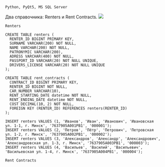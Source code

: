 `Python, PyQt5, MS SQL Server`

Два справочника: Renters и Rent Contracts.
![](https://github.com/vetasavitskaya/famcs-csab-lab-02-reference-books-module/blob/main/Rent%20Agency%20Database%20ER%20Diagram.png)

`Renters`
```
CREATE TABLE renters (
  RENTER_ID BIGINT PRIMARY KEY,
  SURNAME VARCHAR(200) NOT NULL,
  NAME VARCHAR(200) NOT NULL,
  PATRONYMIC VARCHAR(200),
  ADRESS VARCHAR(400) NOT NULL,
  PASSPORT_ID VARCHAR(20) NOT NULL UNIQUE,
  DRIVERS_LICENSE VARCHAR(20) NOT NULL UNIQUE
);

CREATE TABLE rent_contracts (
  CONTRACT_ID BIGINT PRIMARY KEY,
  RENTER_ID BIGINT NOT NULL,
  CAR_NUMBER VARCHAR(10),
  RENT_STARTING_DATE datetime NOT NULL,
  RENT_ENDING_DATE datetime NOT NULL,
  COST DECIMAL(10, 2) NOT NULL,
  FOREIGN KEY (RENTER_ID) REFERENCES renters(RENTER_ID)
);
```
```
INSERT renters VALUES (1, 'Иванов', 'Иван', 'Иванович', 'Ивановская ул. 1-1, г. Минск', '7637905A001PB1', '000001');
INSERT renters VALUES (2, 'Петров', 'Пётр', 'Петрович', 'Петровская ул. 1-2, г. Минск', '7637905A002PB1', '000002');
INSERT renters VALUES (3, 'Александров', 'Александр', 'Александрович', 'Александровская ул. 1-3, г. Минск', '7637905A003PB1', '000003');
INSERT renters VALUES (4, 'Васильев', 'Василий', 'Васильевич', 'Васильевская ул. 1-4, г. Минск', '7637905A004PB1', '000004');
```


`Rent Contracts`
